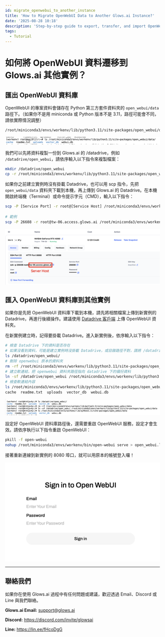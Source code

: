 ```yaml
---
id: migrate_openwebui_to_another_instance
title: 'How to Migrate OpenWebUI Data to Another Glows.ai Instance?'
date: '2025-08-28 10:18'
description: 'Step-by-step guide to export, transfer, and import OpenWebUI data between Glows.ai instances, including Datadrive usage and service restart instructions.'
tags:
  - Tutorial
---
```


# 如何將 OpenWebUI 資料遷移到 Glows.ai 其他實例？

## 匯出 OpenWebUI 資料庫

OpenWebUI 的專案資料會儲存在 Python 第三方套件資料夾的 `open_webui/data` 路徑下。（如果你不是用 miniconda 或 Python 版本不是 3.11，路徑可能會不同，請依實際情況調整）

```bash
/root/miniconda3/envs/workenv/lib/python3.11/site-packages/open_webui/data
```

![image-20250819105656605](../tutorials-images/13_migrate_openwebui/01.png)

我們可以先將資料複製一份到 Glows.ai 的 /datadrive，例如 `/datadrive/open_webui`，請依序輸入以下指令來複製檔案：

```bash
mkdir /datadrive/open_webui
cp -r /root/miniconda3/envs/workenv/lib/python3.11/site-packages/open_webui/data/* /datadrive/open_webui
```

如果你之前建立實例時沒有掛載 Datadrive，也可以用 scp 指令，先把 `open_webui/data` 資料夾下載到本機，再上傳到 Glows.ai 的 Datadrive。在本機開啟終端機（Terminal）或命令提示字元（CMD），輸入以下指令：

```bash
scp -P [Service Port] -r root@[Service Host] /root/miniconda3/envs/workenv/lib/python3.11/site-packages/open_webui/data ./

# 範例
scp -P 26608 -r root@tw-06.access.glows.ai /root/miniconda3/envs/workenv/lib/python3.11/site-packages/open_webui/data ./
```

![image-20250825103447671](../tutorials-images/13_migrate_openwebui/02.png)

## 匯入 OpenWebUI 資料庫到其他實例

如果你是先把 OpenWebUI 資料庫下載到本機，請先將相關檔案上傳到新實例的 Datadrive，再進行後續操作。建議使用 [Datadrive 客戶端](https://docs.glows.ai/docs/datadrive-app) 上傳 OpenWebUI 資料夾。

在新實例建立時，記得要掛載 Datadrive。進入新實例後，依序輸入以下指令：

```bash
# 檢查 Datadrive 下的資料是否存在
# 如果沒看到資料，可能是建立實例時沒掛載 Datadrive，或目錄路徑不對，請將 /datadrive/open_webui 改成你的實際路徑
ls /datadrive/open_webui/
# 刪除 openwebui 原本的資料夾
rm -rf /root/miniconda3/envs/workenv/lib/python3.11/site-packages/open_webui/data
# 建立軟連結，把 openwebui 資料夾路徑指向 datadrive 下的備份資料
ln -sf /datadrive/open_webui /root/miniconda3/envs/workenv/lib/python3.11/site-packages/open_webui/data
# 檢查軟連結內容
ls /root/miniconda3/envs/workenv/lib/python3.11/site-packages/open_webui/data
cache  readme.txt  uploads  vector_db  webui.db
```

![image-20250819111108445](../tutorials-images/13_migrate_openwebui/03.png)

設定好 OpenWebUI 資料庫路徑後，還需要重啟 OpenWebUI 服務，設定才會生效。請依序執行以下指令重啟 OpenWebUI：

```bash
pkill -f open-webui
nohup /root/miniconda3/envs/workenv/bin/open-webui serve > open_webui.log 2>&1 &
```

接著重新連線到新實例的 8080 埠口，就可以用原本的帳號登入囉！

![image-20250819112828928](../tutorials-images/13_migrate_openwebui/04.png)

---

## 聯絡我們

如果你在使用 Glows.ai 過程中有任何問題或建議，歡迎透過 Email、Discord 或 Line 與我們聯絡。

**Glows.ai Email:** support@glows.ai

**Discord:** https://discord.com/invite/glowsai

**Line:** https://lin.ee/fHcoDgG
